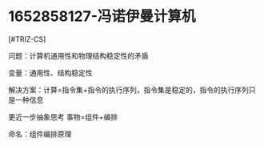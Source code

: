 # 1652858127-冯诺伊曼计算机
[#TRIZ-CS]

问题：计算机通用性和物理结构稳定性的矛盾

变量：通用性、结构稳定性

解决方案：计算=指令集+指令的执行序列，指令集是稳定的，指令的执行序列只是一种信息

更近一步抽象思考
事物=组件+编排

命名：组件编排原理